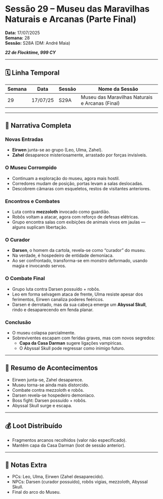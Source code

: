 # Sessão 29 – Museu das Maravilhas Naturais e Arcanas (Parte Final)  
**Data:** 17/07/2025  
**Semana:** 28  
**Sessão:** S28A (DM: André Maia)  

***22 de Flocktime, 999 CY***

---
## 🗓 Linha Temporal
| Semana | Data     | Sessão | Nome da Sessão                                  |
| ------ | -------- | ------ | ----------------------------------------------- |
| 29     | 17/07/25 | S29A   | Museu das Maravilhas Naturais e Arcanas (Final) |

---

## 📖 Narrativa Completa

### Novas Entradas
- **Eirwen** junta-se ao grupo (Leo, Ulma, Zahel).  
- **Zahel** desaparece misteriosamente, arrastado por forças invisíveis.  

### O Museu Corrompido
- Continuam a exploração do museu, agora mais hostil.  
- Corredores mudam de posição, portas levam a salas deslocadas.  
- Descobrem câmaras com esqueletos, restos de visitantes anteriores.  

### Encontros e Combates
- Luta contra **mezzoloth** invocado como guardião.  
- Robôs voltam a atacar, agora com reforço de defesas elétricas.  
- Grupo encontra salas com exibições de animais vivos em jaulas — alguns suplicam libertação.  

### O Curador
- **Darsen**, o homem da cartola, revela-se como “curador” do museu.  
- Na verdade, é hospedeiro de entidade demoníaca.  
- Ao ser confrontado, transforma-se em monstro deformado, usando magia e invocando servos.  

### O Combate Final
- Grupo luta contra Darsen possuído + robôs.  
- Leo em forma selvagem ataca de frente, Ulma resiste apesar dos ferimentos, Eirwen canaliza poderes feéricos.  
- Darsen é derrotado, mas da sua cabeça emerge um **Abyssal Skull**, rindo e desaparecendo em fenda planar.  

### Conclusão
- O museu colapsa parcialmente.  
- Sobreviventes escapam com feridas graves, mas com novos segredos:  
  - **Capa da Casa Darman** sugere ligações vampíricas.  
  - O Abyssal Skull pode regressar como inimigo futuro.  

---

## 🎲 Resumo de Acontecimentos
- Eirwen junta-se, Zahel desaparece.  
- Museu torna-se ainda mais distorcido.  
- Combate contra mezzoloth e robôs.  
- Darsen revela-se hospedeiro demoníaco.  
- Boss fight: Darsen possuído + robôs.  
- Abyssal Skull surge e escapa.  

---

## 💰 Loot Distribuído
- Fragmentos arcanos recolhidos (valor não especificado).  
- Mantêm capa da Casa Darman (loot de sessão anterior).  

---

## 🧾 Notas Extra
- PCs: Leo, Ulma, Eirwen (Zahel desaparecido).  
- NPCs: Darsen (curador possuído), robôs vigias, mezzoloth, Abyssal Skull.  
- Final do arco do Museu.  
